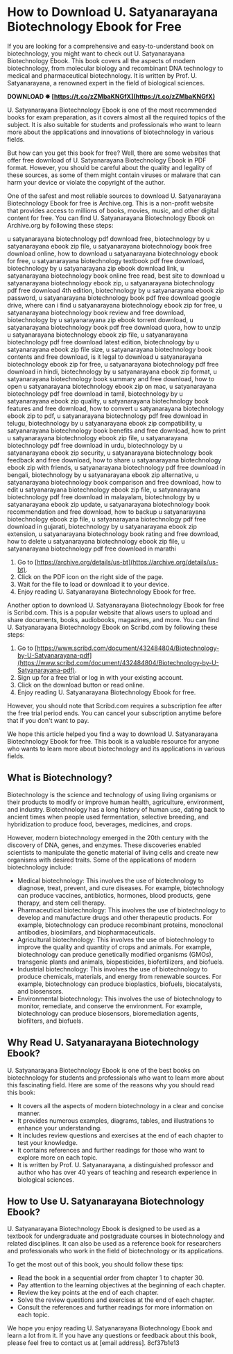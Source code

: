 
 
# How to Download U. Satyanarayana Biotechnology Ebook for Free
 
If you are looking for a comprehensive and easy-to-understand book on biotechnology, you might want to check out U. Satyanarayana Biotechnology Ebook. This book covers all the aspects of modern biotechnology, from molecular biology and recombinant DNA technology to medical and pharmaceutical biotechnology. It is written by Prof. U. Satyanarayana, a renowned expert in the field of biological sciences.
 
**DOWNLOAD ✸ [https://t.co/zZMbaKNGfX](https://t.co/zZMbaKNGfX)**


 
U. Satyanarayana Biotechnology Ebook is one of the most recommended books for exam preparation, as it covers almost all the required topics of the subject. It is also suitable for students and professionals who want to learn more about the applications and innovations of biotechnology in various fields.
 
But how can you get this book for free? Well, there are some websites that offer free download of U. Satyanarayana Biotechnology Ebook in PDF format. However, you should be careful about the quality and legality of these sources, as some of them might contain viruses or malware that can harm your device or violate the copyright of the author.
 
One of the safest and most reliable sources to download U. Satyanarayana Biotechnology Ebook for free is Archive.org. This is a non-profit website that provides access to millions of books, movies, music, and other digital content for free. You can find U. Satyanarayana Biotechnology Ebook on Archive.org by following these steps:
 
u satyanarayana biotechnology pdf download free,  biotechnology by u satyanarayana ebook zip file,  u satyanarayana biotechnology book free download online,  how to download u satyanarayana biotechnology ebook for free,  u satyanarayana biotechnology textbook pdf free download,  biotechnology by u satyanarayana zip ebook download link,  u satyanarayana biotechnology book online free read,  best site to download u satyanarayana biotechnology ebook zip,  u satyanarayana biotechnology pdf free download 4th edition,  biotechnology by u satyanarayana ebook zip password,  u satyanarayana biotechnology book pdf free download google drive,  where can i find u satyanarayana biotechnology ebook zip for free,  u satyanarayana biotechnology book review and free download,  biotechnology by u satyanarayana zip ebook torrent download,  u satyanarayana biotechnology book pdf free download quora,  how to unzip u satyanarayana biotechnology ebook zip file,  u satyanarayana biotechnology pdf free download latest edition,  biotechnology by u satyanarayana ebook zip file size,  u satyanarayana biotechnology book contents and free download,  is it legal to download u satyanarayana biotechnology ebook zip for free,  u satyanarayana biotechnology pdf free download in hindi,  biotechnology by u satyanarayana ebook zip format,  u satyanarayana biotechnology book summary and free download,  how to open u satyanarayana biotechnology ebook zip on mac,  u satyanarayana biotechnology pdf free download in tamil,  biotechnology by u satyanarayana ebook zip quality,  u satyanarayana biotechnology book features and free download,  how to convert u satyanarayana biotechnology ebook zip to pdf,  u satyanarayana biotechnology pdf free download in telugu,  biotechnology by u satyanarayana ebook zip compatibility,  u satyanarayana biotechnology book benefits and free download,  how to print u satyanarayana biotechnology ebook zip file,  u satyanarayana biotechnology pdf free download in urdu,  biotechnology by u satyanarayana ebook zip security,  u satyanarayana biotechnology book feedback and free download,  how to share u satyanarayana biotechnology ebook zip with friends,  u satyanarayana biotechnology pdf free download in bengali,  biotechnology by u satyanarayana ebook zip alternative,  u satyanarayana biotechnology book comparison and free download,  how to edit u satyanarayana biotechnology ebook zip file,  u satyanarayana biotechnology pdf free download in malayalam,  biotechnology by u satyanarayana ebook zip update,  u satyanarayana biotechnology book recommendation and free download,  how to backup u satyanarayana biotechnology ebook zip file,  u satyanarayana biotechnology pdf free download in gujarati,  biotechnology by u satyanarayana ebook zip extension,  u satyanarayana biotechnology book rating and free download,  how to delete u satyanarayana biotechnology ebook zip file,  u satyanarayana biotechnology pdf free download in marathi
 
1. Go to [https://archive.org/details/us-bt](https://archive.org/details/us-bt).
2. Click on the PDF icon on the right side of the page.
3. Wait for the file to load or download it to your device.
4. Enjoy reading U. Satyanarayana Biotechnology Ebook for free.

Another option to download U. Satyanarayana Biotechnology Ebook for free is Scribd.com. This is a popular website that allows users to upload and share documents, books, audiobooks, magazines, and more. You can find U. Satyanarayana Biotechnology Ebook on Scribd.com by following these steps:

1. Go to [https://www.scribd.com/document/432484804/Biotechnology-by-U-Satyanarayana-pdf](https://www.scribd.com/document/432484804/Biotechnology-by-U-Satyanarayana-pdf).
2. Sign up for a free trial or log in with your existing account.
3. Click on the download button or read online.
4. Enjoy reading U. Satyanarayana Biotechnology Ebook for free.

However, you should note that Scribd.com requires a subscription fee after the free trial period ends. You can cancel your subscription anytime before that if you don't want to pay.
 
We hope this article helped you find a way to download U. Satyanarayana Biotechnology Ebook for free. This book is a valuable resource for anyone who wants to learn more about biotechnology and its applications in various fields.
  
## What is Biotechnology?
 
Biotechnology is the science and technology of using living organisms or their products to modify or improve human health, agriculture, environment, and industry. Biotechnology has a long history of human use, dating back to ancient times when people used fermentation, selective breeding, and hybridization to produce food, beverages, medicines, and crops.
 
However, modern biotechnology emerged in the 20th century with the discovery of DNA, genes, and enzymes. These discoveries enabled scientists to manipulate the genetic material of living cells and create new organisms with desired traits. Some of the applications of modern biotechnology include:

- Medical biotechnology: This involves the use of biotechnology to diagnose, treat, prevent, and cure diseases. For example, biotechnology can produce vaccines, antibiotics, hormones, blood products, gene therapy, and stem cell therapy.
- Pharmaceutical biotechnology: This involves the use of biotechnology to develop and manufacture drugs and other therapeutic products. For example, biotechnology can produce recombinant proteins, monoclonal antibodies, biosimilars, and biopharmaceuticals.
- Agricultural biotechnology: This involves the use of biotechnology to improve the quality and quantity of crops and animals. For example, biotechnology can produce genetically modified organisms (GMOs), transgenic plants and animals, biopesticides, biofertilizers, and biofuels.
- Industrial biotechnology: This involves the use of biotechnology to produce chemicals, materials, and energy from renewable sources. For example, biotechnology can produce bioplastics, biofuels, biocatalysts, and biosensors.
- Environmental biotechnology: This involves the use of biotechnology to monitor, remediate, and conserve the environment. For example, biotechnology can produce biosensors, bioremediation agents, biofilters, and biofuels.

## Why Read U. Satyanarayana Biotechnology Ebook?
 
U. Satyanarayana Biotechnology Ebook is one of the best books on biotechnology for students and professionals who want to learn more about this fascinating field. Here are some of the reasons why you should read this book:

- It covers all the aspects of modern biotechnology in a clear and concise manner.
- It provides numerous examples, diagrams, tables, and illustrations to enhance your understanding.
- It includes review questions and exercises at the end of each chapter to test your knowledge.
- It contains references and further readings for those who want to explore more on each topic.
- It is written by Prof. U. Satyanarayana, a distinguished professor and author who has over 40 years of teaching and research experience in biological sciences.

## How to Use U. Satyanarayana Biotechnology Ebook?
 
U. Satyanarayana Biotechnology Ebook is designed to be used as a textbook for undergraduate and postgraduate courses in biotechnology and related disciplines. It can also be used as a reference book for researchers and professionals who work in the field of biotechnology or its applications.
 
To get the most out of this book, you should follow these tips:

- Read the book in a sequential order from chapter 1 to chapter 30.
- Pay attention to the learning objectives at the beginning of each chapter.
- Review the key points at the end of each chapter.
- Solve the review questions and exercises at the end of each chapter.
- Consult the references and further readings for more information on each topic.

We hope you enjoy reading U. Satyanarayana Biotechnology Ebook and learn a lot from it. If you have any questions or feedback about this book, please feel free to contact us at [email address].
 8cf37b1e13
 
